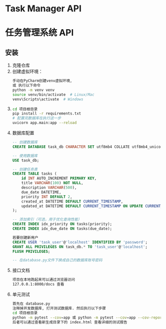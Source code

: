 # Task Manager API
# 任务管理系统 API

## 安装

1. 克隆仓库
2. 创建虚拟环境：
   ```bash
   手动在PyCharm创建venv虚拟环境, 
   或 执行以下命令
   python -m venv venv
   source venv/bin/activate  # Linux/Mac
   venv\Scripts\activate  # Windows
3. ```bash
   cd 项目根目录
   pip install -r requirements.txt
   # 配置完数据库在执行这一步
   uvicorn app.main:app --reload
4. 数据库配置
   ```sql
   -- 创建数据库
   CREATE DATABASE task_db CHARACTER SET utf8mb4 COLLATE utf8mb4_unicode_ci;

   -- 使用数据库
   USE task_db;

   -- 创建任务表
   CREATE TABLE tasks (
       id INT AUTO_INCREMENT PRIMARY KEY,
       title VARCHAR(100) NOT NULL,
       description VARCHAR(500),
       due_date DATETIME,
       priority INT DEFAULT 2,
       created_at DATETIME DEFAULT CURRENT_TIMESTAMP,
       updated_at DATETIME DEFAULT CURRENT_TIMESTAMP ON UPDATE CURRENT_TIMESTAMP
   );

   -- 添加索引（可选，用于优化查询性能）
   CREATE INDEX idx_priority ON tasks(priority);
   CREATE INDEX idx_due_date ON tasks(due_date);
   
   若要创建新用户
   CREATE USER 'task_user'@'localhost' IDENTIFIED BY 'password';
   GRANT ALL PRIVILEGES ON task_db.* TO 'task_user'@'localhost';
   FLUSH PRIVILEGES;
   
   -- 在database.py文件下换成自己的数据库账号密码
   
5. 接口文档
   ```bash
   项目在本地跑起来可以通过浏览器访问 
   127.0.0.1:8000/docs 查看
6. 单元测试
   ```bash
   首先在 database.py 
   注释掉开发数据库, 打开测试数据库. 然后执行以下步骤
   cd 项目根目录
   python -m pytest --cov=app 或 python -m pytest --cov=app --cov-report=html
   后者可以通过查看新生成目录下的 index.html 查看详细的测试报告
   
